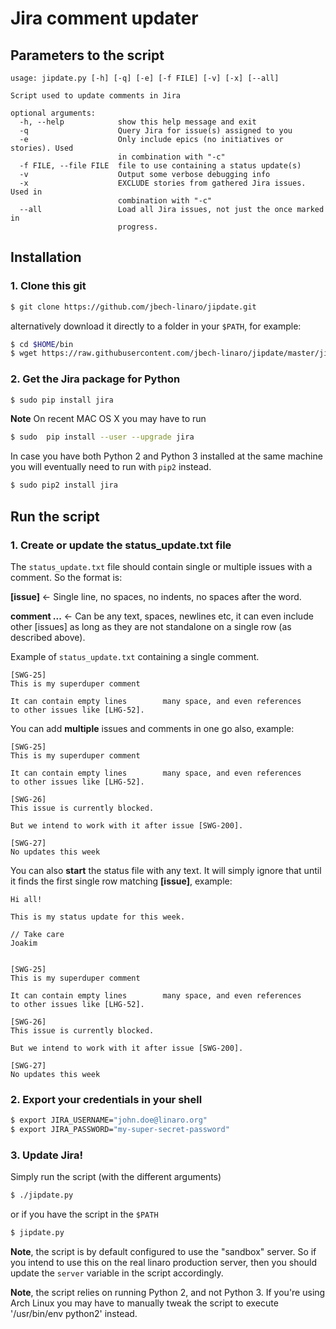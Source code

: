 # Jira comment updater

## Parameters to the script

```
usage: jipdate.py [-h] [-q] [-e] [-f FILE] [-v] [-x] [--all]

Script used to update comments in Jira

optional arguments:
  -h, --help            show this help message and exit
  -q                    Query Jira for issue(s) assigned to you
  -e                    Only include epics (no initiatives or stories). Used
                        in combination with "-c"
  -f FILE, --file FILE  file to use containing a status update(s)
  -v                    Output some verbose debugging info
  -x                    EXCLUDE stories from gathered Jira issues. Used in
                        combination with "-c"
  --all                 Load all Jira issues, not just the once marked in
                        progress.
```

## Installation
### 1. Clone this git
```bash
$ git clone https://github.com/jbech-linaro/jipdate.git
```

alternatively download it directly to a folder in your `$PATH`, for example:
```bash
$ cd $HOME/bin
$ wget https://raw.githubusercontent.com/jbech-linaro/jipdate/master/jipdate.py
```

### 2. Get the Jira package for Python
```bash
$ sudo pip install jira
```

**Note** On recent MAC OS X you may have to run
```bash
$ sudo  pip install --user --upgrade jira
```

In case you have both Python 2 and Python 3 installed at the same machine you
will eventually need to run with `pip2` instead.
```bash
$ sudo pip2 install jira
```

## Run the script
### 1. Create or update the status_update.txt file
The `status_update.txt` file should contain single or multiple issues with a
comment. So the format is:

**[issue]** <- Single line, no spaces, no indents, no spaces after the word.

**comment ...** <- Can be any text, spaces, newlines etc, it can even include
other [issues] as long as they are not standalone on a single row (as described
above).

Example of `status_update.txt` containing a single comment.
```
[SWG-25]
This is my superduper comment

It can contain empty lines        many space, and even references
to other issues like [LHG-52].
```

You can add **multiple** issues and comments in one go also, example:

```
[SWG-25]
This is my superduper comment

It can contain empty lines        many space, and even references
to other issues like [LHG-52].

[SWG-26]
This issue is currently blocked.

But we intend to work with it after issue [SWG-200].

[SWG-27]
No updates this week
```

You can also **start** the status file with any text. It will simply ignore that
until it finds the first single row matching **[issue]**, example:

```
Hi all!

This is my status update for this week.

// Take care
Joakim


[SWG-25]
This is my superduper comment

It can contain empty lines        many space, and even references
to other issues like [LHG-52].

[SWG-26]
This issue is currently blocked.

But we intend to work with it after issue [SWG-200].

[SWG-27]
No updates this week
```

### 2. Export your credentials in your shell
```bash
$ export JIRA_USERNAME="john.doe@linaro.org"
$ export JIRA_PASSWORD="my-super-secret-password"
```

### 3. Update Jira!
Simply run the script (with the different arguments)
```bash
$ ./jipdate.py
```
or if you have the script in the `$PATH`
```bash
$ jipdate.py
```

**Note**, the script is by default configured to use the "sandbox" server. So if
you intend to use this on the real linaro production server, then you should
update the `server` variable in the script accordingly.

**Note**, the script relies on running Python 2, and not Python 3.  If you're
using Arch Linux you may have to manually tweak the script to execute
'/usr/bin/env python2' instead.
